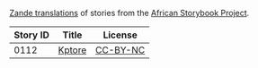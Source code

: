 [Zande translations](http://my.africanstorybook.org/language/zande) of stories from the [African Storybook Project](http://my.africanstorybook.org).

Story ID | Title | License
-------- | ----- | -------
0112 | [Kptore](http://my.africanstorybook.org/stories/kptore) | [CC-BY-NC](http://creativecommons.org/licenses/by-nc/3.0/)
